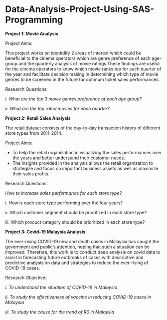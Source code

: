 # Data-Analysis-Project-Using-SAS-Programming

**Project 1: Movie Analysis**

Project Aims: 

This project works on identidify 2 areas of interest which could be beneficial to the cinema operators which are genre preference of each age-group and the quarterly analysis of movie ratings.These findings are useful for the cinema operators to know which movie ranks top for each quarter of the year and facilitate decision making in determining which type of movie genres to be screened in the future for optimum ticket sales performances.

Research Questions:

*i. What are the top 3 movie genres preference of each age group?*

*ii. What are the top rated movies for each quarter?*



**Project 2: Retail Sales Analysis**

The retail dataset consists of the day-to-day transaction history of different store types from 2011-2014.

Project Aims:

- To help the retail organization in visualizing the sales performances over the years and better understand their customer 
needs. 
- The insights provided in the analysis allows the retail organization to strategize and focus on important business 
assets as well as maximize their sales profits.

Research Questions: 

*How to increase sales performance for each store type?*

i.  How is each store type performing over the four years?

ii. Which customer segment should be prioritized in each store type?

iii. Which product category should be prioritized in each store type?

**Project 3: Covid-19 Malaysia Analysis**

The ever-rising COVID-19 new and death cases in Malaysia has caught the government and public’s attention, hoping that such a situation can be improved. Therefore, this work is to conduct deep analysis on covid data to assist in forecasting future outbreaks of cases with descriptive and predictive analysis on data and strategies to reduce the ever-rising of COVID-19 cases.

Research Objective:

*i.	To understand the situation of COVID-19 in Malaysia*

*ii.	To study the effectiveness of vaccine in reducing COVID-19 cases in Malaysia*

*iii. To study the cause for the trend of R0 in Malaysia*

